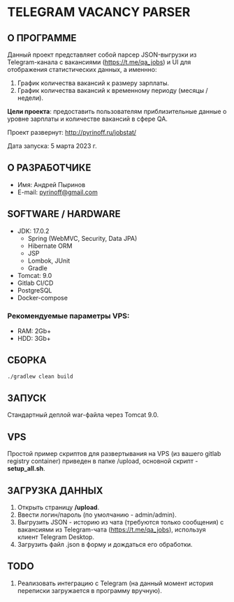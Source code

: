 # TELEGRAM VACANCY PARSER

## О ПРОГРАММЕ

Данный проект представляет собой парсер JSON-выгрузки из Telegram-канала с вакансиями (https://t.me/qa_jobs) и UI для отображения статистических данных, а именнно:
1. График количества вакансий к размеру зарплаты.
2. График количества вакансий к временному периоду (месяцы / недели).

__Цели проекта__: предоставить пользователям приблизительные данные о уровне зарплаты и количестве вакансий в сфере QA.

Проект развернут: http://pyrinoff.ru/jobstat/

Дата запуска: 5 марта 2023 г.

## О РАЗРАБОТЧИКЕ

* Имя: Андрей Пыринов
* E-mail: pyrinoff@gmail.com

## SOFTWARE / HARDWARE

* JDK: 17.0.2  
  * Spring (WebMVC, Security, Data JPA)
  * Hibernate ORM
  * JSP
  * Lombok, JUnit
  * Gradle
* Tomcat: 9.0
* Gitlab CI/CD
* PostgreSQL
* Docker-compose

### Рекомендуемые параметры VPS:
* RAM: 2Gb+
* HDD: 3Gb+

## СБОРКА

```bash
./gradlew clean build
```

## ЗАПУСК

Стандартный деплой war-файла через Tomcat 9.0.

## VPS

Простой пример скриптов для развертывания на VPS (из вашего gitlab registry container) приведен в папке /upload, основной скрипт - __setup_all.sh__.

## ЗАГРУЗКА ДАННЫХ

1. Открыть страницу  __/upload__.
2. Ввести логин/пароль (по умолчанию - admin/admin).
3. Выгрузить JSON - историю из чата (требуются только сообщения) с вакансиями из Telegram-чата (https://t.me/qa_jobs), используя клиент Telegram Desktop.
4. Загрузить файл .json в форму и дождаться его обработки. 

## TODO
1. Реализовать интеграцию с Telegram (на данный момент история переписки загружается в программу вручную).
